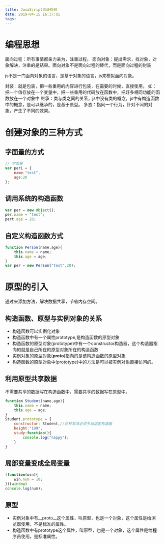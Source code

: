 ```yaml
---
title: JavaScript高级视频
date: 2019-04-15 16:37:01
tags:
---
```


# 编程思想

面向过程：所有事情都亲力亲为，注重过程。
面向对象：提出需求，找对象，对象解决，注重的是结果。面向对象不是面向过程的替代，而是面向过程的封装

js不是一门面向对象的语言，是基于对象的语言，js来模拟面向对象。

封装：就是包装，把一些重用的内容进行包装，在需要的时候，直接使用。
如：把一个值存放在一个变量中，把一些重用的代码放在函数中，把好多相同功能的函数放在一个对象中
继承：类与类之间的关系，js中没有类的概念，js中有构造函数中的概念，是可以继承的，是基于原型。
多态：指同一个行为，针对不同的对象，产生了不同的效果。

# 创建对象的三种方式

## 字面量的方式

```javascript
// 字面量
var per1 = {
    name:"test",
    age:20
};
```

## 调用系统的构造函数

```javascript
var per = new Object();
per.name = "test";
pert.age = 20;
```

## 自定义构造函数方式

```javascript
function Person(name,age){
    this.name = name;
    this.age = age;
}
var per = new Person("test",20);
```

# 原型的引入

通过来添加方法，解决数据共享，节省内存空间。

## 构造函数、原型与实例对象的关系

- 构造函数可以实例化对象
- 构造函数中有一个属性prototype,是构造函数的原型对象
- 构造函数的原型对象(prototype)中有一个constructor构造器，这个构造器指向的就是自己所在的原型对象所在的构造函数
- 实例对象的原型对象(__proto__)指向的是该构造函数的原型对象
- 构造函数的原型对象中(prototype)中的方法是可以被实例对象直接访问的。

## 利用原型共享数据

不需要共享的数据写在构造函数中，需要共享的数据写在原型中。

```javascript
function Student(name,age){
    this.name = name;
    this.age = age;
}
Student.prototype = {
    constructor: Student,//此种写法必须手动指定构造器
    height:"199",
    study:function(){
        console.log("happy");
    }
}
```

## 局部变量变成全局变量

```javascript
(function(win){
    win.num = 10;
})(window)
console.log(num);
```

## 原型

- 实例对象中有__proto__这个属性，叫原型，也是一个对象，这个属性是给浏览器使用，不是标准的属性。
- 构造函数中有prototype这个属性，叫原型，也是一个对象，这个属性是给程序员使用，是标准属性。


